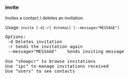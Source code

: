### invite
Invites a contact / deletes an invitation

Usage: `invite [-d|-r] dstemail [--message="MESSAGE"]`
<pre>
Options:
 -d	Deletes invitation
 -r	Sends the invitation again
 --message="MESSAGE"	Sends inviting message

Use "showpcr" to browse invitations
Use "ipc" to manage invitations received
Use "users" to see contacts
</pre>
